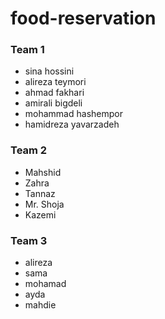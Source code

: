 # food-reservation


### Team 1
+ sina hossini
+ alireza teymori
+ ahmad fakhari
+ amirali bigdeli
+ mohammad hashempor
+ hamidreza yavarzadeh


### Team 2
* Mahshid
* Zahra 
* Tannaz    
* Mr. Shoja
* Kazemi


### Team 3
* alireza
* sama
* mohamad
* ayda
* mahdie

